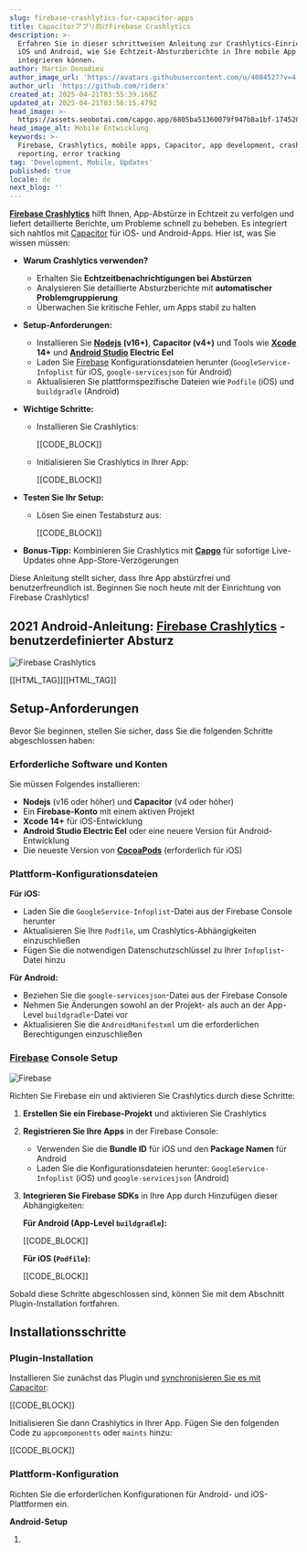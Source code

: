 ```yaml
---
slug: firebase-crashlytics-for-capacitor-apps
title: Capacitorアプリ向けFirebase Crashlytics
description: >-
  Erfahren Sie in dieser schrittweisen Anleitung zur Crashlytics-Einrichtung für
  iOS und Android, wie Sie Echtzeit-Absturzberichte in Ihre mobile App
  integrieren können.
author: Martin Donadieu
author_image_url: 'https://avatars.githubusercontent.com/u/4084527?v=4'
author_url: 'https://github.com/riderx'
created_at: 2025-04-21T03:55:39.168Z
updated_at: 2025-04-21T03:56:15.479Z
head_image: >-
  https://assets.seobotai.com/capgo.app/6805ba51360079f947b8a1bf-1745207775479.jpg
head_image_alt: Mobile Entwicklung
keywords: >-
  Firebase, Crashlytics, mobile apps, Capacitor, app development, crash
  reporting, error tracking
tag: 'Development, Mobile, Updates'
published: true
locale: de
next_blog: ''
---
```


**[Firebase Crashlytics](https://firebasegooglecom/docs/crashlytics)** hilft Ihnen, App-Abstürze in Echtzeit zu verfolgen und liefert detaillierte Berichte, um Probleme schnell zu beheben. Es integriert sich nahtlos mit [Capacitor](https://capacitorjscom/) für iOS- und Android-Apps. Hier ist, was Sie wissen müssen:

-   **Warum Crashlytics verwenden?**
    
    -   Erhalten Sie **Echtzeitbenachrichtigungen bei Abstürzen**
    -   Analysieren Sie detaillierte Absturzberichte mit **automatischer Problemgruppierung**
    -   Überwachen Sie kritische Fehler, um Apps stabil zu halten
-   **Setup-Anforderungen:**
    
    -   Installieren Sie **[Nodejs](https://nodejsorg/en) (v16+)**, **Capacitor (v4+)** und Tools wie **[Xcode](https://developerapplecom/xcode/) 14+** und **[Android Studio](https://developerandroidcom/studio) Electric Eel**
    -   Laden Sie [Firebase](https://firebasegooglecom/) Konfigurationsdateien herunter (`GoogleService-Infoplist` für iOS, `google-servicesjson` für Android)
    -   Aktualisieren Sie plattformspezifische Dateien wie `Podfile` (iOS) und `buildgradle` (Android)
-   **Wichtige Schritte:**
    
    -   Installieren Sie Crashlytics:
        
        [[CODE_BLOCK]]
        
    -   Initialisieren Sie Crashlytics in Ihrer App:
        
        [[CODE_BLOCK]]
        
-   **Testen Sie Ihr Setup:**
    
    -   Lösen Sie einen Testabsturz aus:
        
        [[CODE_BLOCK]]
        
-   **Bonus-Tipp:** Kombinieren Sie Crashlytics mit **[Capgo](https://capgoapp/)** für sofortige Live-Updates ohne App-Store-Verzögerungen
    

Diese Anleitung stellt sicher, dass Ihre App abstürzfrei und benutzerfreundlich ist. Beginnen Sie noch heute mit der Einrichtung von Firebase Crashlytics!

## 2021 Android-Anleitung: [Firebase Crashlytics](https://firebasegooglecom/docs/crashlytics) - benutzerdefinierter Absturz

![Firebase Crashlytics](https://assetsseobotaicom/capgoapp/6805ba51360079f947b8a1bf/3578d58943ebaf5b91a7f0e1afb1607fjpg)

[[HTML_TAG]][[HTML_TAG]]

## Setup-Anforderungen

Bevor Sie beginnen, stellen Sie sicher, dass Sie die folgenden Schritte abgeschlossen haben:

### Erforderliche Software und Konten

Sie müssen Folgendes installieren:

-   **Nodejs** (v16 oder höher) und **Capacitor** (v4 oder höher)
-   Ein **Firebase-Konto** mit einem aktiven Projekt
-   **Xcode 14+** für iOS-Entwicklung
-   **Android Studio Electric Eel** oder eine neuere Version für Android-Entwicklung
-   Die neueste Version von **[CocoaPods](https://cocoapodsorg/)** (erforderlich für iOS)

### Plattform-Konfigurationsdateien

**Für iOS:**

-   Laden Sie die `GoogleService-Infoplist`-Datei aus der Firebase Console herunter
-   Aktualisieren Sie Ihre `Podfile`, um Crashlytics-Abhängigkeiten einzuschließen
-   Fügen Sie die notwendigen Datenschutzschlüssel zu Ihrer `Infoplist`-Datei hinzu

**Für Android:**

-   Beziehen Sie die `google-servicesjson`-Datei aus der Firebase Console
-   Nehmen Sie Änderungen sowohl an der Projekt- als auch an der App-Level `buildgradle`-Datei vor
-   Aktualisieren Sie die `AndroidManifestxml` um die erforderlichen Berechtigungen einzuschließen

### [Firebase](https://firebasegooglecom/) Console Setup

![Firebase](https://assetsseobotaicom/capgoapp/6805ba51360079f947b8a1bf/e510e8ab32244fff0b09e93222500c83jpg)

Richten Sie Firebase ein und aktivieren Sie Crashlytics durch diese Schritte:

1.  **Erstellen Sie ein Firebase-Projekt** und aktivieren Sie Crashlytics
    
2.  **Registrieren Sie Ihre Apps** in der Firebase Console:
    
    -   Verwenden Sie die **Bundle ID** für iOS und den **Package Namen** für Android
    -   Laden Sie die Konfigurationsdateien herunter: `GoogleService-Infoplist` (iOS) und `google-servicesjson` (Android)
3.  **Integrieren Sie Firebase SDKs** in Ihre App durch Hinzufügen dieser Abhängigkeiten:
    
    **Für Android (App-Level `buildgradle`):**
    
    [[CODE_BLOCK]]
    
    **Für iOS (`Podfile`):**
    
    [[CODE_BLOCK]]
    

Sobald diese Schritte abgeschlossen sind, können Sie mit dem Abschnitt Plugin-Installation fortfahren.

## Installationsschritte

### Plugin-Installation

Installieren Sie zunächst das Plugin und [synchronisieren Sie es mit Capacitor](https://capgoapp/plugins/capacitor-updater/):

[[CODE_BLOCK]]

Initialisieren Sie dann Crashlytics in Ihrer App. Fügen Sie den folgenden Code zu `appcomponentts` oder `maints` hinzu:

[[CODE_BLOCK]]

### Plattform-Konfiguration

Richten Sie die erforderlichen Konfigurationen für Android- und iOS-Plattformen ein.

**Android-Setup**

1.